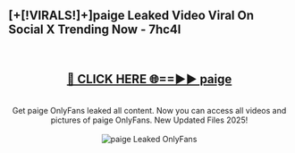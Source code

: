 <h2>[+[!VIRALS!]+]paige Leaked Video Viral On Social X Trending Now - 7hc4l</h2>
<br>
<div align="center">
<h2><a href="https://libra.edu.pl?paige" rel="nofollow">🔴 CLICK HERE 🌐==►► paige</a></h2>
<br>
Get paige OnlyFans leaked all content. Now you can access all videos and pictures of paige OnlyFans. New Updated Files 2025!
<br>
<br>
<a href="https://libra.edu.pl?paige" rel="nofollow" data-target="animated-image.originalLink"><img src="https://i.ibb.co.com/WyWwxjT/player-gif2.gif" alt="paige Leaked OnlyFans" style="max-width: 100%; display: inline-block;" data-target="animated-image.originalImage"></a>
</div>
<br>